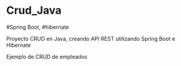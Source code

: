 # Crud_Java
#Spring Boot, #hibernate

Proyecto CRUD en Java, creando API REST utilizando Spring Boot e Hibernate

Ejemplo de CRUD de empleados

